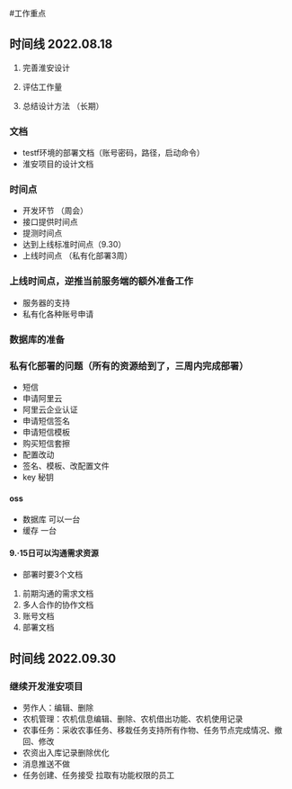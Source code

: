 #工作重点

## 时间线  2022.08.18
 1. 完善淮安设计
 
 2. 评估工作量
 
 3. 总结设计方法 （长期）
 ### 文档
- testf环境的部署文档（账号密码，路径，启动命令）
- 淮安项目的设计文档
 
 ### 时间点
- 开发环节 （周会）
- 接口提供时间点
- 提测时间点
- 达到上线标准时间点（9.30）
- 上线时间点 （私有化部署3周）
 
### 上线时间点，逆推当前服务端的额外准备工作
- 服务器的支持
- 私有化各种账号申请

### 数据库的准备

### 私有化部署的问题（所有的资源给到了，三周内完成部署）
- 短信
- 申请阿里云
- 阿里云企业认证
- 申请短信签名
- 申请短信模板
- 购买短信套擦
- 配置改动
- 签名、模板、改配置文件
- key 秘钥

#### oss

- 数据库 可以一台
- 缓存 一台

#### 9.·15日可以沟通需求资源
- 部署时要3个文档
1. 前期沟通的需求文档
2. 多人合作的协作文档
3. 账号文档
4. 部署文档



## 时间线  2022.09.30
### 继续开发淮安项目
- 劳作人：编辑、删除
- 农机管理：农机信息编辑、删除、农机借出功能、农机使用记录
- 农事任务：采收农事任务、移栽任务支持所有作物、任务节点完成情况、撤回、修改
- 农资出入库记录删除优化
- 消息推送不做
- 任务创建、任务接受 拉取有功能权限的员工
 
 